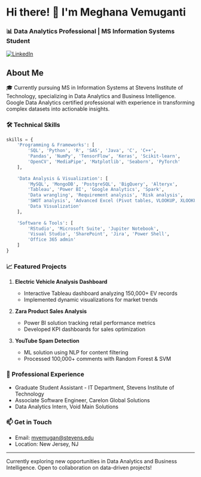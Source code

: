 # Hi there! 👋 I'm Meghana Vemuganti

### 📊 Data Analytics Professional | MS Information Systems Student

[![LinkedIn](https://img.shields.io/badge/LinkedIn-Connect-blue?style=for-the-badge&logo=linkedin)](https://www.linkedin.com/in/meghanavemuganti/)

## About Me
🎓 Currently pursuing MS in Information Systems at Stevens Institute of Technology, specializing in Data Analytics and Business Intelligence. Google Data Analytics certified professional with experience in transforming complex datasets into actionable insights.

### 🛠️ Technical Skills
```python
skills = {
    'Programming & Frameworks': [
        'SQL', 'Python', 'R', 'SAS', 'Java', 'C', 'C++',
        'Pandas', 'NumPy', 'TensorFlow', 'Keras', 'Scikit-learn',
        'OpenCV', 'MediaPipe', 'Matplotlib', 'Seaborn', 'PyTorch'
    ],
    
    'Data Analysis & Visualization': [
        'MySQL', 'MongoDB', 'PostgreSQL', 'BigQuery', 'Alteryx',
        'Tableau', 'Power BI', 'Google Analytics', 'Spark',
        'Data wrangling', 'Requirement analysis', 'Risk analysis',
        'SWOT analysis', 'Advanced Excel (Pivot tables, VLOOKUP, XLOOKUP)',
        'Data Visualization'
    ],
    
    'Software & Tools': [
        'RStudio', 'Microsoft Suite', 'Jupiter Notebook',
        'Visual Studio', 'SharePoint', 'Jira', 'Power Shell',
        'Office 365 admin'
    ]
}
```

### 📈 Featured Projects

1. **Electric Vehicle Analysis Dashboard**
   - Interactive Tableau dashboard analyzing 150,000+ EV records
   - Implemented dynamic visualizations for market trends

2. **Zara Product Sales Analysis**
   - Power BI solution tracking retail performance metrics
   - Developed KPI dashboards for sales optimization

3. **YouTube Spam Detection**
   - ML solution using NLP for content filtering
   - Processed 100,000+ comments with Random Forest & SVM

### 🌟 Professional Experience
- Graduate Student Assistant - IT Department, Stevens Institute of Technology
- Associate Software Engineer, Carelon Global Solutions
- Data Analytics Intern, Void Main Solutions

### 📫 Get in Touch
- Email: mvemugan@stevens.edu
- Location: New Jersey, NJ

---
Currently exploring new opportunities in Data Analytics and Business Intelligence. Open to collaboration on data-driven projects!
